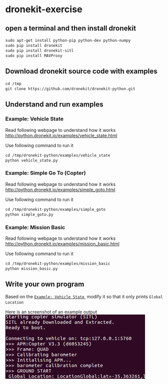 # dronekit-exercise

## open a terminal and then install dronekit

```
sudo apt-get install python-pip python-dev python-numpy
sudo pip install dronekit
sudo pip install dronekit-sitl
sudo pip install MAVProxy
```

## Download dronekit source code with examples

```
cd /tmp
git clone https://github.com/dronekit/dronekit-python.git
```
## Understand and run examples
### Example: Vehicle State
Read following webpage to understand how it works
http://python.dronekit.io/examples/vehicle_state.html

Use following command to run it
```
cd /tmp/dronekit-python/examples/vehicle_state
python vehicle_state.py
```
### Example: Simple Go To (Copter)
Read following webpage to understand how it works
http://python.dronekit.io/examples/simple_goto.html

Use following command to run it
```
cd /tmp/dronekit-python/examples/simple_goto
python simple_goto.py
```

### Example: Mission Basic
Read following webpage to understand how it works
http://python.dronekit.io/examples/mission_basic.html

Use following command to run it
```
cd /tmp/dronekit-python/examples/mission_basic
python mission_basic.py
```

## Write your own program

Based on the [`Example: Vehicle State`](https://github.com/dronekit/dronekit-python/blob/master/examples/vehicle_state/vehicle_state.py), modify it so that it only prints `Global Location`

Here is an screenshot of an example output
![Alt text](/dronekit.png?raw=true "Screenshot of successful run")
